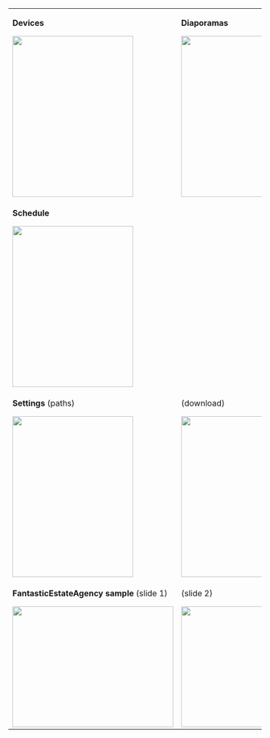 <table>

<tr>
<td>
<p><b>Devices</b></p>
<a href='http://matheric.tomson.free.fr/DiaporamaCenter/Screenshots/DiaporamaCenter_Devices.png'>
<img width='240' height='320' src='http://matheric.tomson.free.fr/DiaporamaCenter/Screenshots/DiaporamaCenter_Devices.png' />
</a>
</td>

<td>
<p><b>Diaporamas</b></p>
<a href='http://matheric.tomson.free.fr/DiaporamaCenter/Screenshots/DiaporamaCenter_Diaporamas.png'>
<img width='240' height='320' src='http://matheric.tomson.free.fr/DiaporamaCenter/Screenshots/DiaporamaCenter_Diaporamas.png' />
</a>
</td>
</tr>

<tr>
<td>
<p><b>Schedule</b></p>
<a href='http://matheric.tomson.free.fr/DiaporamaCenter/Screenshots/DiaporamaCenter_Schedule.png'>
<img width='240' height='320' src='http://matheric.tomson.free.fr/DiaporamaCenter/Screenshots/DiaporamaCenter_Schedule.png' />
</a>
</td>
</tr>

<tr>
<td>
<p><b>Settings</b> (paths)</p>
<a href='http://matheric.tomson.free.fr/DiaporamaCenter/Screenshots/DiaporamaCenter_Settings_Paths.png'>
<img width='240' height='320' src='http://matheric.tomson.free.fr/DiaporamaCenter/Screenshots/DiaporamaCenter_Settings_Paths.png' />
</a>
</td>

<td>
<p>(download)</p>
<a href='http://matheric.tomson.free.fr/DiaporamaCenter/Screenshots/DiaporamaCenter_Settings_Download.png'>
<img width='240' height='320' src='http://matheric.tomson.free.fr/DiaporamaCenter/Screenshots/DiaporamaCenter_Settings_Download.png' />
</a>
</td>
</tr>

<tr>
<td>
<p><b>FantasticEstateAgency sample</b> (slide 1)</p>
<a href='http://matheric.tomson.free.fr/DiaporamaCenter/Screenshots/FantasticEstateAgencySample1.png'>
<img width='320' height='240' src='http://matheric.tomson.free.fr/DiaporamaCenter/Screenshots/FantasticEstateAgencySample1.png' />
</a>
</td>

<td>
<p>(slide 2)</p>
<a href='http://matheric.tomson.free.fr/DiaporamaCenter/Screenshots/FantasticEstateAgencySample2.png'>
<img width='320' height='240' src='http://matheric.tomson.free.fr/DiaporamaCenter/Screenshots/FantasticEstateAgencySample2.png' />
</a>
</td>
</tr>

</table>